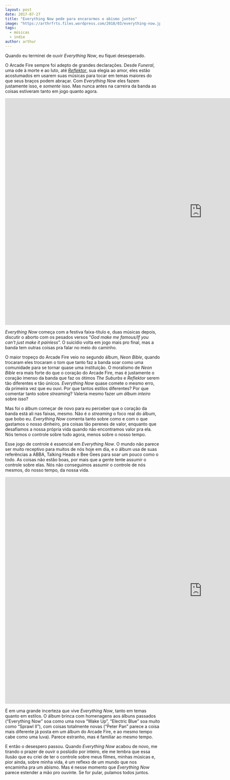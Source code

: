 ```yaml
---
layout: post
date: 2017-07-27
title: "Everything Now pede para encararmos o abismo juntos"
image: "https://arthrfrts.files.wordpress.com/2018/03/everything-now.jpg"
tags:
  - músicas
  - indie
author: arthur
---
```


Quando eu terminei de ouvir _Everything Now_, eu fiquei desesperado.

O Arcade Fire sempre foi adepto de grandes declarações. Desde _Funeral_, uma ode à morte e ao luto, até _[Reflektor](https://paomortadela.com.br/2017/arcade-fire-reflektor.html)_, sua elegia ao amor, eles estão acostumados em usarem suas músicas para tocar em temas maiores do que seus braços podem abraçar. Com _Everything Now_ eles fazem justamente isso, e _somente_ isso. Mas nunca antes na carreira da banda as coisas estiveram tanto em jogo quanto agora.

<iframe width="1280" height="739" src="https://www.youtube.com/embed/zC30BYR3CUk" frameborder="0" allow="autoplay; encrypted-media" allowfullscreen></iframe>

_Everything Now_ começa com a festiva faixa-título e, duas músicas depois,
discutir o aborto com os pesados versos “_God make me famous/If you can't just make it painless_”. O suicídio volta em jogo mais pro final, mas a banda tem outras coisas pra falar no meio do caminho.

O maior tropeço do Arcade Fire veio no segundo álbum, _Neon Bible_, quando trocaram eles trocaram o tom que tanto faz a banda soar como uma comunidade para se tornar quase uma instituição. O moralismo de _Neon Bible_ era mais forte do que o coração do Arcade Fire, mas é justamente o coração imenso da banda que faz os ótimos _The Suburbs_ e _Reflektor_ serem tão diferentes e tão únicos. _Everything Now_ quase comete o mesmo erro, da primeira vez que eu ouvi. Por que tantos estilos diferentes? Por que comentar tanto sobre _streaming_? Valeria mesmo fazer _um álbum inteiro_ sobre isso?

Mas foi o álbum começar de novo para eu perceber que o coração da banda está ali nas faixas, mesmo. Não é o _streaming_ o foco real do álbum, que bobo eu. _Everything Now_ comenta tanto sobre como e com o que gastamos o nosso dinheiro, pra coisas tão perenes de valor, enquanto que desafiamos a nossa própria vida quando não encontramos valor pra ela. Nós temos o controle sobre tudo agora, menos sobre o nosso tempo.

Esse jogo de controle é essencial em _Everything Now_. O mundo não parece ser muito receptivo para muitos de nós hoje em dia, e o álbum usa de suas referências a ABBA, Talking Heads e Bee Gees para soar um pouco como o todo. As coisas não estão boas, por mais que a gente tente assumir o controle sobre elas. Nós não conseguimos assumir o controle de nós mesmos, do nosso tempo, da nossa vida.

<iframe width="1280" height="739" src="https://www.youtube.com/embed/UymXRxJPOQo" frameborder="0" allow="autoplay; encrypted-media" allowfullscreen></iframe>

É em uma grande incerteza que vive _Everything Now_, tanto em temas quanto em estilos. O álbum brinca com homenagens aos álbuns passados (“Everything Now” soa como uma nova “Wake Up”, “Electric Blue” soa muito como “Sprawl II”), com coisas totalmente novas (“Peter Pan” parece a coisa mais diferente já posta em um álbum do Arcade Fire, e ao mesmo tempo cabe como uma luva). Parece estranho, mas é familiar ao mesmo tempo.

E então o desespero passou. Quando _Everything Now_ acabou de novo, me tirando o prazer de ouvir o poslúdio por inteiro, ele me lembra que essa ilusão que eu criei de ter o controle sobre meus filmes, minhas músicas e, pior ainda, sobre minha vida, é um reflexo de um mundo que nos encaminha pra um abismo. Mas é nesse momento que _Everything Now_ parece estender a mão pro ouvinte. Se for pular, pulamos todos juntos.
